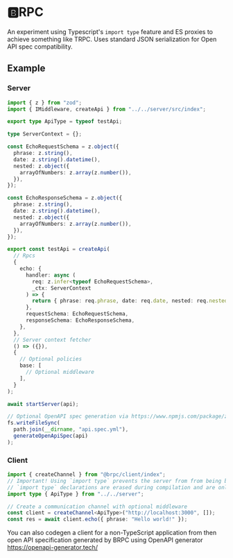 # 🅱️RPC

An experiment using Typescript's `import type` feature and ES proxies to achieve something like TRPC. Uses standard JSON serialization for Open API spec compatibility.

## Example

### Server

```ts
import { z } from "zod";
import { IMiddleware, createApi } from "../../server/src/index";

export type ApiType = typeof testApi;

type ServerContext = {};

const EchoRequestSchema = z.object({
  phrase: z.string(),
  date: z.string().datetime(),
  nested: z.object({
    arrayOfNumbers: z.array(z.number()),
  }),
});

const EchoResponseSchema = z.object({
  phrase: z.string(),
  date: z.string().datetime(),
  nested: z.object({
    arrayOfNumbers: z.array(z.number()),
  }),
});

export const testApi = createApi(
  // Rpcs
  {
    echo: {
      handler: async (
        req: z.infer<typeof EchoRequestSchema>,
        _ctx: ServerContext
      ) => {
        return { phrase: req.phrase, date: req.date, nested: req.nested };
      },
      requestSchema: EchoRequestSchema,
      responseSchema: EchoResponseSchema,
    },
  },
  // Server context fetcher
  () => ({}),
  {
    // Optional policies
    base: [
      // Optional middleware
    ],
  }
);

await startServer(api);

// Optional OpenAPI spec generation via https://www.npmjs.com/package/zod-to-json-schema
fs.writeFileSync(
  path.join(__dirname, "api.spec.yml"),
  generateOpenApiSpec(api)
);
```

### Client

```ts
import { createChannel } from "@brpc/client/index";
// Important! Using `import type` prevents the server from from being bundled with the client
// `import type` declarations are erased during compilation and are only used for static analysis
import type { ApiType } from "../../server";

// Create a communication channel with optional middleware
const client = createChannel<ApiType>("http://localhost:3000", []);
const res = await client.echo({ phrase: "Hello world!" });
```

You can also codegen a client for a non-TypeScript application from then open API specification generated by BRPC using OpenAPI generator https://openapi-generator.tech/
